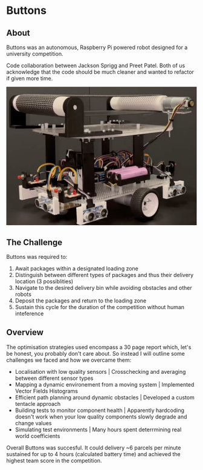 # Buttons

## About
Buttons was an autonomous, Raspberry Pi powered robot designed for a university competition.

Code collaboration between Jackson Sprigg and Preet Patel. Both of us acknowledge that the code should be much cleaner and wanted to refactor if given more time.

![Buttons](Buttons.png)

## The Challenge
Buttons was required to:
1. Await packages within a designated loading zone
2. Distinguish between different types of packages and thus their delivery location (3 possiblities)
3. Navigate to the desired delivery bin while avoiding obstacles and other robots
4. Deposit the packages and return to the loading zone
5. Sustain this cycle for the duration of the competition without human inteference

## Overview
The optimisation strategies used encompass a 30 page report which, let's be honest, you probably don't care about.
So instead I will outline some challenges we faced and how we overcame them:
- Localisation with low quality sensors | Crosschecking and averaging between different sensor types
- Mapping a dynamic environement from a moving system | Implemented Vector Fields Histograms
- Efficient path planning around dynamic obstacles | Developed a custom tentacle approach
- Building tests to monitor component health | Apparently hardcoding doesn't work when your low quality components slowly degrade and change values
- Simulating test environments | Many hours spent deterrmining real world coefficients

Overall Buttons was succesful. It could delivery ~6 parcels per minute sustained for up to 4 hours (calculated battery time) and achieved the highest team score in the competition.
